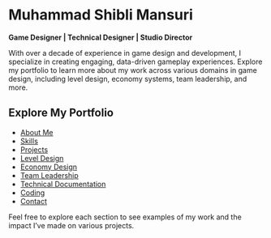 # Muhammad Shibli Mansuri
**Game Designer | Technical Designer | Studio Director**

With over a decade of experience in game design and development, I specialize in creating engaging, data-driven gameplay experiences. Explore my portfolio to learn more about my work across various domains in game design, including level design, economy systems, team leadership, and more.

## Explore My Portfolio

- [About Me](./about-me.md)
- [Skills](./skills.md)
- [Projects](./projects.md)
- [Level Design](./level-design.md)
- [Economy Design](./economy-design.md)
- [Team Leadership](./team-leadership.md)
- [Technical Documentation](./technical-documentation.md)
- [Coding](./coding.md)
- [Contact](./contact.md)

Feel free to explore each section to see examples of my work and the impact I’ve made on various projects.
